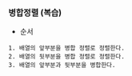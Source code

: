 ### 병합정렬 (복습)

* 순서 

```
1. 배열의 앞부분을 병합 정렬로 정렬한다. 
2. 배열의 뒷부분을 병합 정렬로 정렬한다. 
3. 배열의 앞부분과 뒷부분을 병합한다. 
```

